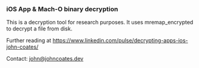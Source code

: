 ### iOS App & Mach-O binary decryption
This is a decryption tool for research purposes. It uses mremap_encrypted to decrypt a file from disk.  

Further reading at https://www.linkedin.com/pulse/decrypting-apps-ios-john-coates/

Contact: john@johncoates.dev
